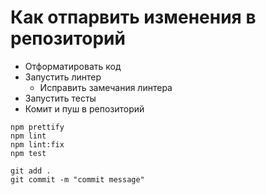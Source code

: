 # Как отпарвить изменения в репозиторий

- Отформатировать код
- Запустить линтер
    - Исправить замечания линтера
- Запустить тесты
- Комит и пуш в репозиторий

```
npm prettify
npm lint
npm lint:fix
npm test
```

```
git add .
git commit -m "commit message"
```
